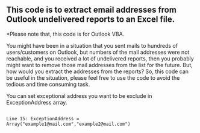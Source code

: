 <h2>This code is to extract email addresses from Outlook undelivered reports to an Excel file.</h2>

*Please note that, this code is for Outlook VBA.

<lead>You might have been in a situation that you sent mails to hundreds of users/customers on Outlook, but numbers of the mail addresses were not reachable, and you received a lot of undelivered reports, then you probably might want to remove those mail addresses from the list for the future. But, how would you extract the addresses from the reports? So, this code can be useful in the situation, please feel free to use the code to avoid the tedious and time consuming task.</lead>

<section>
<p>You can set exceptional address you want to be exclude in ExceptionAddress array.</p>
<code>
Line 15: ExceptionAddress = Array("example1@mail.com","example2@mail.com")
</code>
</section>
